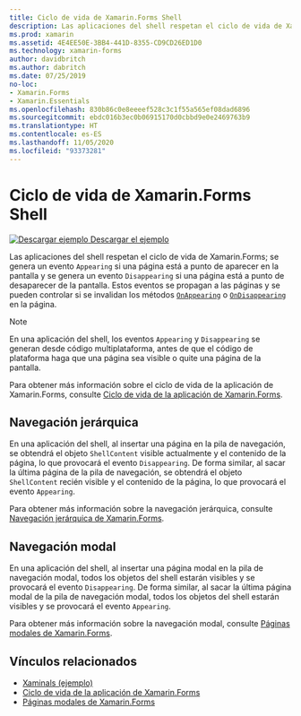 ```yaml
---
title: Ciclo de vida de Xamarin.Forms Shell
description: Las aplicaciones del shell respetan el ciclo de vida de Xamarin.Forms; se genera un evento Appearing si una página está a punto de aparecer en la pantalla y se genera un evento Disappearing si una página está a punto de desaparecer de la pantalla.
ms.prod: xamarin
ms.assetid: 4E4EE50E-3BB4-441D-8355-CD9CD26ED1D0
ms.technology: xamarin-forms
author: davidbritch
ms.author: dabritch
ms.date: 07/25/2019
no-loc:
- Xamarin.Forms
- Xamarin.Essentials
ms.openlocfilehash: 830b86c0e8eeeef528c3c1f55a565ef08dad6896
ms.sourcegitcommit: ebdc016b3ec0b06915170d0cbbd9e0e2469763b9
ms.translationtype: HT
ms.contentlocale: es-ES
ms.lasthandoff: 11/05/2020
ms.locfileid: "93373281"
---
```

# <a name="no-locxamarinforms-shell-lifecycle"></a>Ciclo de vida de Xamarin.Forms Shell

[![Descargar ejemplo](~/media/shared/download.png) Descargar el ejemplo](/samples/xamarin/xamarin-forms-samples/userinterface-xaminals/)

Las aplicaciones del shell respetan el ciclo de vida de Xamarin.Forms; se genera un evento `Appearing` si una página está a punto de aparecer en la pantalla y se genera un evento `Disappearing` si una página está a punto de desaparecer de la pantalla. Estos eventos se propagan a las páginas y se pueden controlar si se invalidan los métodos [`OnAppearing`](xref:Xamarin.Forms.Page.OnAppearing) o [`OnDisappearing`](xref:Xamarin.Forms.Page.OnDisappearing) en la página.

> [!NOTE]
> En una aplicación del shell, los eventos `Appearing` y `Disappearing` se generan desde código multiplataforma, antes de que el código de plataforma haga que una página sea visible o quite una página de la pantalla.

Para obtener más información sobre el ciclo de vida de la aplicación de Xamarin.Forms, consulte [Ciclo de vida de la aplicación de Xamarin.Forms](~/xamarin-forms/app-fundamentals/app-lifecycle.md).

## <a name="hierarchical-navigation"></a>Navegación jerárquica

En una aplicación del shell, al insertar una página en la pila de navegación, se obtendrá el objeto `ShellContent` visible actualmente y el contenido de la página, lo que provocará el evento `Disappearing`. De forma similar, al sacar la última página de la pila de navegación, se obtendrá el objeto `ShellContent` recién visible y el contenido de la página, lo que provocará el evento `Appearing`.

Para obtener más información sobre la navegación jerárquica, consulte [Navegación jerárquica de Xamarin.Forms](~/xamarin-forms/app-fundamentals/navigation/hierarchical.md).

## <a name="modal-navigation"></a>Navegación modal

En una aplicación del shell, al insertar una página modal en la pila de navegación modal, todos los objetos del shell estarán visibles y se provocará el evento `Disappearing`. De forma similar, al sacar la última página modal de la pila de navegación modal, todos los objetos del shell estarán visibles y se provocará el evento `Appearing`.

Para obtener más información sobre la navegación modal, consulte [Páginas modales de Xamarin.Forms](~/xamarin-forms/app-fundamentals/navigation/modal.md).

## <a name="related-links"></a>Vínculos relacionados

- [Xaminals (ejemplo)](/samples/xamarin/xamarin-forms-samples/userinterface-xaminals/)
- [Ciclo de vida de la aplicación de Xamarin.Forms](~/xamarin-forms/app-fundamentals/app-lifecycle.md)
- [Páginas modales de Xamarin.Forms](~/xamarin-forms/app-fundamentals/navigation/modal.md)